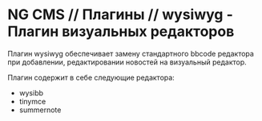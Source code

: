 
# NG CMS // Плагины // wysiwyg - Плагин визуальных редакторов                 #


Плагин wysiwyg обеспечивает замену стандартного bbcode редактора при добавлении,
редактировании новостей на визуальный редактор.

Плагин содержит в себе следующие редактора:
* wysibb
* tinymce
* summernote
